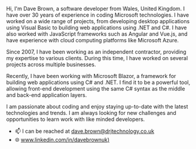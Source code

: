 Hi, I'm Dave Brown, a software developer from Wales, United Kingdom. I have over 30 years of experience in coding Microsoft technologies. I have worked on a wide range of projects, from developing desktop applications using Visual Basic to building web applications using .NET and C#. I have also worked with JavaScript frameworks such as Angular and Vue.js, and have experience with cloud computing platforms like Microsoft Azure.

Since 2007, I have been working as an independent contractor, providing my expertise to various clients. During this time, I have worked on several projects across multiple businesses.

Recently, I have been working with Microsoft Blazor, a framework for building web applications using C# and .NET. I find it to be a powerful tool, allowing front-end development using the same C# syntax as the middle and back-end application layers.

I am passionate about coding and enjoy staying up-to-date with the latest technologies and trends. I am always looking for new challenges and opportunities to learn work with like minded developers.


- 📫 I can be reached at dave.brown@drjtechnology.co.uk
- 🌐 [www.linkedin.com/in/davebrownuk)
](https://www.linkedin.com/in/davebrownuk)
